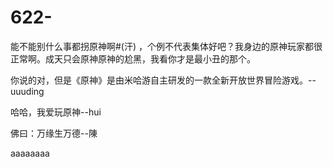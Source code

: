 # 622-
能不能别什么事都拐原神啊#(汗) ，个例不代表集体好吧？我身边的原神玩家都很正常啊。成天只会原神原神的尬黑，我看你才是最小丑的那个。

你说的对，但是《原神》是由米哈游自主研发的一款全新开放世界冒险游戏。--uuuding

哈哈，我爱玩原神--hui

佛曰：万缘生万德--陳

aaaaaaaa
